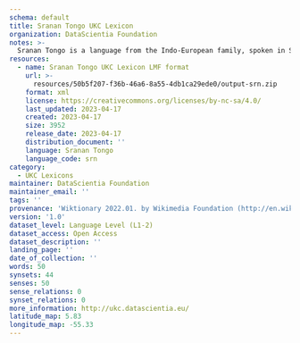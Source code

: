 ```yaml
---
schema: default
title: Sranan Tongo UKC Lexicon
organization: DataScientia Foundation
notes: >-
  Sranan Tongo is a language from the Indo-European family, spoken in South America. The UKC Lexicon of Sranan Tongo is represented as a lexico-semantic network. It consists of words, word senses, synsets, as well as sense-level and synset-level relationships.
resources:
  - name: Sranan Tongo UKC Lexicon LMF format
    url: >-
      resources/50b5f207-f36b-46a6-8a55-4db1ca29ede0/output-srn.zip
    format: xml
    license: https://creativecommons.org/licenses/by-nc-sa/4.0/
    last_updated: 2023-04-17
    created: 2023-04-17
    size: 3952
    release_date: 2023-04-17
    distribution_document: ''
    language: Sranan Tongo
    language_code: srn
category:
  - UKC Lexicons
maintainer: DataScientia Foundation
maintainer_email: ''
tags: ''
provenance: 'Wiktionary 2022.01. by Wikimedia Foundation (http://en.wiktionary.org); CogNet 2.1 by Khuyagbaatar Batsuren, National University of Mongolia (http://cognet.ukc.disi.unitn.it); Princeton WordNet 2.1 by Princeton University (https://wordnet.princeton.edu)'
version: '1.0'
dataset_level: Language Level (L1-2)
dataset_access: Open Access
dataset_description: ''
landing_page: ''
date_of_collection: ''
words: 50
synsets: 44
senses: 50
sense_relations: 0
synset_relations: 0
more_information: http://ukc.datascientia.eu/
latitude_map: 5.83
longitude_map: -55.33
---
```

